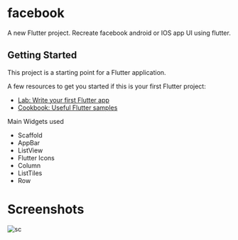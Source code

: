 # facebook

A new Flutter project.
Recreate facebook android or IOS app UI using flutter.

## Getting Started

This project is a starting point for a Flutter application.

A few resources to get you started if this is your first Flutter project:

- [Lab: Write your first Flutter app](https://flutter.dev/docs/get-started/codelab)
- [Cookbook: Useful Flutter samples](https://flutter.dev/docs/cookbook)

Main Widgets used
- Scaffold
- AppBar
- ListView
- Flutter Icons
- Column
- ListTiles
- Row

# Screenshots

![sc](./facebook/pcs/1st.jpg)